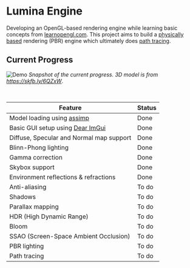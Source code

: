 # Lumina Engine
Developing an OpenGL-based rendering engine while learning basic concepts from [learnopengl.com](https://learnopengl.com/). This project aims to build a [physically based](https://en.wikipedia.org/wiki/Physically_based_rendering) rendering (PBR) engine which ultimately does [path tracing](https://blogs.nvidia.com/blog/what-is-path-tracing/).  

## Current Progress
![Demo](Docs/demo.png)
*Snapshot of the current progress. 3D model is from https://skfb.ly/6QZxW*.

<br>

| Feature | Status |
| ---- | ---- |
| Model loading using [assimp](https://github.com/assimp/assimp) | Done |
| Basic GUI setup using [Dear ImGui](https://github.com/ocornut/imgui) | Done |
| Diffuse, Specular and Normal map support | Done |
| Blinn-Phong lighting | Done |
| Gamma correction | Done |
| Skybox support | Done |
| Environment reflections & refractions | Done |
| Anti-aliasing | To do |
| Shadows | To do |
| Parallax mapping | To do |
| HDR (High Dynamic Range) | To do |
| Bloom | To do |
| SSAO (Screen-Space Ambient Occlusion) | To do |
| PBR lighting | To do |
| Path tracing | To do |
